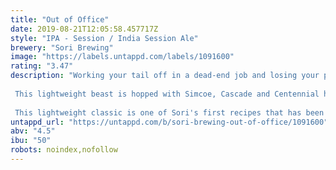 ```yaml
---
title: "Out of Office"
date: 2019-08-21T12:05:58.457717Z
style: "IPA - Session / India Session Ale"
brewery: "Sori Brewing"
image: "https://labels.untappd.com/labels/1091600"
rating: "3.47"
description: "Working your tail off in a dead-end job and losing your passion? Put your ‘Out of Office’ mode on and leave your desk, for good. That’s what we did. This hoppy and refreshing Session IPA is all about pursuing your dreams, even if it’s just for a moment. This is a perfect beer for after office hours and of course for those moments where you need a beer with character, but less buzz.   This lightweight beast is hopped with Simcoe, Cascade and Centennial hops, packed with tropical fruit, grapefruit and hints of piney notes. This Session IPA has 4,5% ABV and it’s very hoppy.  This lightweight classic is one of Sori's first recipes that has been commercially brewed from 2013."
untappd_url: "https://untappd.com/b/sori-brewing-out-of-office/1091600"
abv: "4.5"
ibu: "50"
robots: noindex,nofollow
---
```

